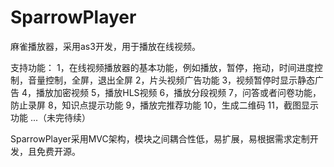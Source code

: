 SparrowPlayer
=============

麻雀播放器，采用as3开发，用于播放在线视频。

支持功能：
1，在线视频播放器的基本功能，例如播放，暂停，拖动，时间进度控制，音量控制，全屏，退出全屏
2，片头视频广告功能
3，视频暂停时显示静态广告
4，播放加密视频
5，播放HLS视频
6，播放分段视频
7，问答或者问卷功能，防止录屏
8，知识点提示功能
9，播放完推荐功能
10，生成二维码
11，截图显示功能
...（未完待续）

SparrowPlayer采用MVC架构，模块之间耦合性低，易扩展，易根据需求定制开发，且免费开源。

